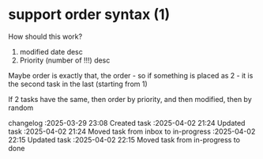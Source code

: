 support order syntax (1)
===

How should this work?

1) modified date desc
2) Priority (number of !!!) desc

Maybe order is exactly that, the order - so if something is placed as 2 - it is the second task in the last (starting from 1)

If 2 tasks have the same, then order by priority, and then modified, then by random

changelog
:2025-03-29 23:08	Created task
:2025-04-02 21:24	Updated task
:2025-04-02 21:24	Moved task from inbox to in-progress
:2025-04-02 22:15	Updated task
:2025-04-02 22:15	Moved task from in-progress to done